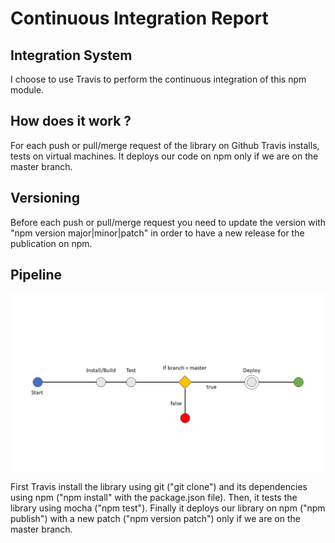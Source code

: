 Continuous Integration Report
=========

## Integration System

  I choose to use Travis to perform the continuous integration of this npm module.

## How does it work ?

  For each push or pull/merge request of the library on Github Travis installs, tests on virtual machines. It deploys our code on npm only if we are on the master branch.

## Versioning

  Before each push or pull/merge request you need to update the version with "npm version major|minor|patch" in order to have a new release for the publication on npm.

## Pipeline

  ![](figures/pipeline.png)

  First Travis install the library using git ("git clone") and its dependencies using npm ("npm install" with the package.json file). Then, it tests the library using mocha ("npm test"). Finally it deploys our library on npm ("npm publish") with a new patch ("npm version patch") only if we are on the master branch.
